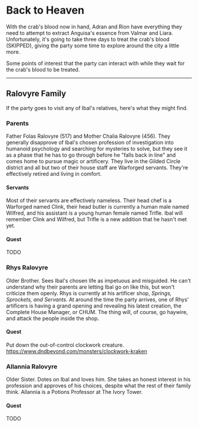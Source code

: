 # Back to Heaven
With the crab's blood now in hand, Adran and Rion have everything they need to attempt to extract Anguisa's essence from Valmar and Liara. Unfortunately, it's going to take three days to treat the crab's blood (SKIPPED), giving the party some time to explore around the city a little more.

Some points of interest that the party can interact with while they wait for the crab's blood to be treated.

---

## Ralovyre Family
If the party goes to visit any of Ibal's relatives, here's what they might find.

### Parents
Father Folas Ralovyre (517) and Mother Chalia Ralovyre (456). They generally disapprove of Ibal's chosen profession of investigation into humanoid psychology and searching for mysteries to solve, but they see it as a phase that he has to go through before he "falls back in line" and comes home to pursue magic or artificery. They live in the Gilded Circle district and all but two of their house staff are Warforged servants. They're effectively retired and living in comfort.

#### Servants
Most of their servants are effectively nameless. Their head chef is a Warforged named Clink, their head butler is currently a human male named Wilfred, and his assistant is a young human female named Trifle. Ibal will remember Clink and Wilfred, but Trifle is a new addition that he hasn't met yet.

#### Quest
TODO

### Rhys Ralovyre
Older Brother. Sees Ibal's chosen life as impetuous and misguided. He can't understand why their parents are letting Ibal go on like this, but won't criticize them openly. Rhys is currently at his artificer shop, *Springs, Sprockets, and Servants*. At around the time the party arrives, one of Rhys' artificers is having a grand opening and revealing his latest creation, the Complete House Manager, or CHUM. The thing will, of course, go haywire, and attack the people inside the shop.

#### Quest
Put down the out-of-control clockwork creature.
https://www.dndbeyond.com/monsters/clockwork-kraken

### Allannia Ralovyre
Older Sister. Dotes on Ibal and loves him. She takes an honest interest in his profession and approves of his choices, despite what the rest of their family think. Allannia is a Potions Professor at The Ivory Tower.

#### Quest
TODO
